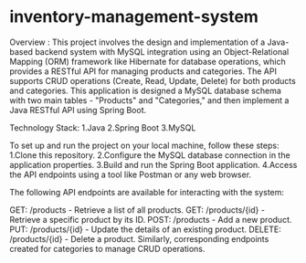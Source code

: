 # inventory-management-system

Overview :
This project involves the design and implementation of a Java-based backend system with MySQL integration using an Object-Relational Mapping (ORM) framework like Hibernate for database operations,
which provides a RESTful API for managing products and categories.
The API supports CRUD operations (Create, Read, Update, Delete) for both products and categories.
This application is designed a MySQL database schema with two main tables - "Products" and "Categories," and then implement a Java RESTful API using Spring Boot. 

Technology Stack:
1.Java
2.Spring Boot
3.MySQL

To set up and run the project on your local machine, follow these steps:
1.Clone this repository.
2.Configure the MySQL database connection in the application properties.
3.Build and run the Spring Boot application.
4.Access the API endpoints using a tool like Postman or any web browser.

The following API endpoints are available for interacting with the system:

GET: /products - Retrieve a list of all products.
GET: /products/{id} - Retrieve a specific product by its ID.
POST: /products - Add a new product.
PUT: /products/{id} - Update the details of an existing product.
DELETE: /products/{id} - Delete a product.
Similarly, corresponding endpoints created for categories to manage CRUD operations.
